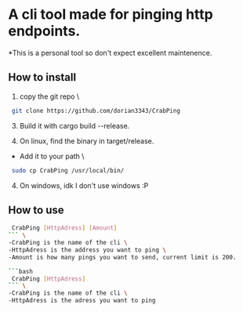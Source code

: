 # A cli tool made for pinging http endpoints.

*This is a personal tool so don't expect excellent maintenence.

## How to install

1. copy the git repo \
```bash
 git clone https://github.com/dorian3343/CrabPing
```
3. Build it with cargo build --release.

4. On linux, find the binary in target/release.
- Add it to your path \
```bash
 sudo cp CrabPing /usr/local/bin/
```

4. On windows, idk I don't use windows :P 

## How to use

```bash
 CrabPing [HttpAdress] [Amount]
``` \
-CrabPing is the name of the cli \
-HttpAdress is the address you want to ping \
-Amount is how many pings you want to send, current limit is 200. 

```bash
 CrabPing [HttpAdress]
``` \
-CrabPing is the name of the cli \
-HttpAdress is the adress you want to ping
